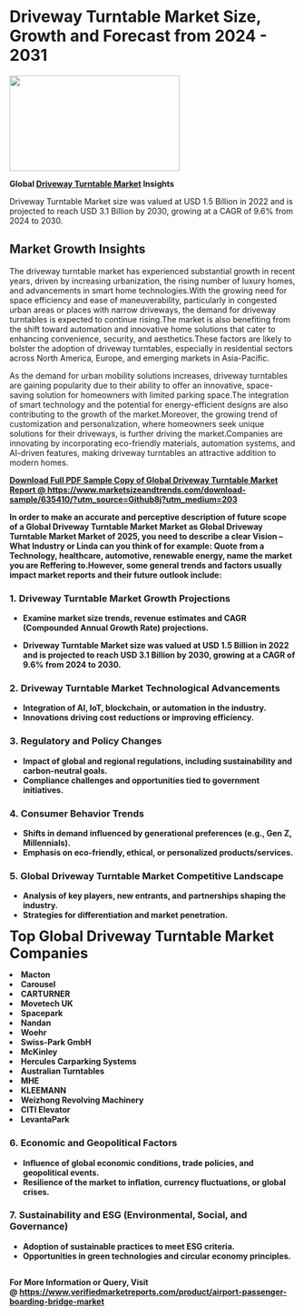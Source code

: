 <H1>Driveway Turntable Market Size, Growth and Forecast from 2024 - 2031</H1><img class="aligncenter size-medium wp-image-584254" src="https://thirdeyenews.in/wp-content/uploads/2024/09/Global-Market-Research-300x168.jpeg" alt="" width="300" height="168" /><p><strong>Global&nbsp;<a href="https://www.marketsizeandtrends.com/download-sample/635410/?utm_source=Github8j?utm_medium=203">Driveway Turntable Market</a> Insights</strong></p><p>Driveway Turntable Market size was valued at USD 1.5 Billion in 2022 and is projected to reach USD 3.1 Billion by 2030, growing at a CAGR of 9.6% from 2024 to 2030.</p><p><h2>Market Growth Insights</h2> <p>The driveway turntable market has experienced substantial growth in recent years, driven by increasing urbanization, the rising number of luxury homes, and advancements in smart home technologies.With the growing need for space efficiency and ease of maneuverability, particularly in congested urban areas or places with narrow driveways, the demand for driveway turntables is expected to continue rising.The market is also benefiting from the shift toward automation and innovative home solutions that cater to enhancing convenience, security, and aesthetics.These factors are likely to bolster the adoption of driveway turntables, especially in residential sectors across North America, Europe, and emerging markets in Asia-Pacific.</p> <p><strong><a href="download-sample-link"></a></strong></p> <p>As the demand for urban mobility solutions increases, driveway turntables are gaining popularity due to their ability to offer an innovative, space-saving solution for homeowners with limited parking space.The integration of smart technology and the potential for energy-efficient designs are also contributing to the growth of the market.Moreover, the growing trend of customization and personalization, where homeowners seek unique solutions for their driveways, is further driving the market.Companies are innovating by incorporating eco-friendly materials, automation systems, and AI-driven features, making driveway turntables an attractive addition to modern homes.</p> <p><strong><a href="get-more-link"></p><p><span class=""><strong>Download Full PDF Sample Copy of Global Driveway Turntable Market Report</strong> @ <a href="https://www.marketsizeandtrends.com/download-sample/635410/?utm_source=Github8j?utm_medium=203" target="_blank">https://www.marketsizeandtrends.com/download-sample/635410/?utm_source=Github8j?utm_medium=203</a></span></p><p>In order to make an accurate and perceptive description of future scope of a Global&nbsp;Driveway Turntable Market Market as Global&nbsp;Driveway Turntable Market Market of 2025, you need to describe a clear Vision &ndash; What Industry or Linda can you think of for example: Quote from a Technology, healthcare, automotive, renewable energy, name the market you are Reffering to.However, some general trends and factors usually impact market reports and their future outlook include:</p><h3>1.&nbsp;<strong>Driveway Turntable Market Growth Projections</strong></h3><ul><li>Examine market size trends, revenue estimates and CAGR (Compounded Annual Growth Rate) projections.</li><li><p>Driveway Turntable Market size was valued at USD 1.5 Billion in 2022 and is projected to reach USD 3.1 Billion by 2030, growing at a CAGR of 9.6% from 2024 to 2030.</p></li></ul><h3>2.&nbsp;<strong>Driveway Turntable Market Technological Advancements</strong></h3><ul><li>Integration of AI, IoT, blockchain, or automation in the industry.</li><li>Innovations driving cost reductions or improving efficiency.</li></ul><h3>3.&nbsp;<strong>Regulatory and Policy Changes</strong></h3><ul><li>Impact of global and regional regulations, including sustainability and carbon-neutral goals.</li><li>Compliance challenges and opportunities tied to government initiatives.</li></ul><h3>4.&nbsp;<strong>Consumer Behavior Trends</strong></h3><ul><li>Shifts in demand influenced by generational preferences (e.g., Gen Z, Millennials).</li><li>Emphasis on eco-friendly, ethical, or personalized products/services.</li></ul><h3>5.&nbsp;<strong>Global Driveway Turntable Market Competitive Landscape</strong></h3><ul><li>Analysis of key players, new entrants, and partnerships shaping the industry.</li><li>Strategies for differentiation and market penetration.</li></ul><p data-pm-slice="1 1 []"><span style="color: inherit; font-family: inherit; font-size: 25px;">Top Global Driveway Turntable Market Companies</span></p><div class="" data-test-id=""><p><li>Macton</li><li> Carousel</li><li> CARTURNER</li><li> Movetech UK</li><li> Spacepark</li><li> Nandan</li><li> Woehr</li><li> Swiss-Park GmbH</li><li> McKinley</li><li> Hercules Carparking Systems</li><li> Australian Turntables</li><li> MHE</li><li> KLEEMANN</li><li> Weizhong Revolving Machinery</li><li> CITI Elevator</li><li> LevantaPark</li></p></div><h3>6.&nbsp;<strong>Economic and Geopolitical Factors</strong></h3><ul><li>Influence of global economic conditions, trade policies, and geopolitical events.</li><li>Resilience of the market to inflation, currency fluctuations, or global crises.</li></ul><h3>7.&nbsp;<strong>Sustainability and ESG (Environmental, Social, and Governance)</strong></h3><ul><li>Adoption of sustainable practices to meet ESG criteria.</li><li>Opportunities in green technologies and circular economy principles.</li></ul><h2><strong style="font-size: 14px;">For More Information or Query, Visit @&nbsp;</strong><a style="background-color: #ffffff; font-size: 14px;" href="https://www.marketsizeandtrends.com/report/driveway-turntable-market/" target="_blank">https://www.verifiedmarketreports.com/product/airport-passenger-boarding-bridge-market</a></h2>